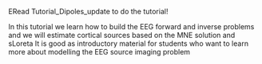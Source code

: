 ERead Tutorial_Dipoles_update to do the tutorial!

In this tutorial we learn how to build the EEG forward and inverse problems
and we will estimate cortical sources based on the MNE solution and sLoreta
It is good as introductory material for students who want to learn more about modelling the EEG source imaging problem
